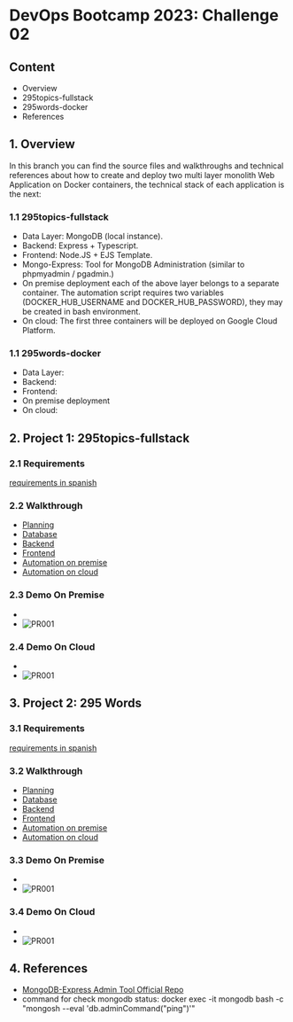 # DevOps Bootcamp 2023: Challenge 02 #

## Content ##
- Overview
- 295topics-fullstack
- 295words-docker
- References

## 1. Overview ##
In this branch you can find the source files and walkthroughs and technical references about 
how to create and deploy two multi layer monolith Web Application on Docker containers, the technical stack of
each application is the next:

### 1.1 295topics-fullstack ###
- Data Layer: MongoDB (local instance).
- Backend: Express + Typescript.
- Frontend: Node.JS + EJS Template.
- Mongo-Express: Tool for MongoDB Administration (similar to phpmyadmin / pgadmin.)
- On premise deployment each of the above layer belongs to a separate container. The automation script 
requires two variables (DOCKER_HUB_USERNAME and DOCKER_HUB_PASSWORD), they may be created in bash environment.
- On cloud: The first three containers will be deployed on Google Cloud Platform.

### 1.1 295words-docker ###
- Data Layer:
- Backend: 
- Frontend: 
- On premise deployment 
- On cloud: 

## 2. Project 1: 295topics-fullstack ##

### 2.1 Requirements ###
[requirements in spanish](https://github.com/hftamayo/devopsrossrox/blob/desafio02/295topics-fullstack/enunciadosp.md)

### 2.2 Walkthrough ###
* [Planning]()
* [Database]()
* [Backend]() 
* [Frontend]()
* [Automation on premise]()
* [Automation on cloud]()

### 2.3 Demo On Premise ###
* []()
* ![PR001]()

### 2.4 Demo On Cloud ###
* []()
* ![PR001]()

## 3. Project 2: 295 Words ##

### 3.1 Requirements ###
[requirements in spanish](https://github.com/hftamayo/devopsrossrox/blob/desafio02/295topics-fullstack/enunciadosp.md)

### 3.2 Walkthrough ###
* [Planning]()
* [Database]()
* [Backend]() 
* [Frontend]()
* [Automation on premise]()
* [Automation on cloud]()

### 3.3 Demo On Premise ###
* []()
* ![PR001]()

### 3.4 Demo On Cloud ###
* []()
* ![PR001]()

## 4. References ##
* [MongoDB-Express Admin Tool Official Repo](https://github.com/mongo-express/mongo-express)
* command for check mongodb status: docker exec -it mongodb bash -c "mongosh --eval 'db.adminCommand(\"ping\")'"

